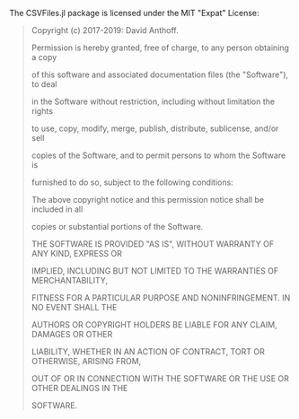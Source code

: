 The CSVFiles.jl package is licensed under the MIT "Expat" License:

> Copyright (c) 2017-2019: David Anthoff.
> 
> 
> Permission is hereby granted, free of charge, to any person obtaining a copy
> 
> of this software and associated documentation files (the "Software"), to deal
> 
> in the Software without restriction, including without limitation the rights
> 
> to use, copy, modify, merge, publish, distribute, sublicense, and/or sell
> 
> copies of the Software, and to permit persons to whom the Software is
> 
> furnished to do so, subject to the following conditions:
> 
> 
> 
> The above copyright notice and this permission notice shall be included in all
> 
> copies or substantial portions of the Software.
> 
> 
> 
> THE SOFTWARE IS PROVIDED "AS IS", WITHOUT WARRANTY OF ANY KIND, EXPRESS OR
> 
> IMPLIED, INCLUDING BUT NOT LIMITED TO THE WARRANTIES OF MERCHANTABILITY,
> 
> FITNESS FOR A PARTICULAR PURPOSE AND NONINFRINGEMENT. IN NO EVENT SHALL THE
> 
> AUTHORS OR COPYRIGHT HOLDERS BE LIABLE FOR ANY CLAIM, DAMAGES OR OTHER
> 
> LIABILITY, WHETHER IN AN ACTION OF CONTRACT, TORT OR OTHERWISE, ARISING FROM,
> 
> OUT OF OR IN CONNECTION WITH THE SOFTWARE OR THE USE OR OTHER DEALINGS IN THE
> 
> SOFTWARE.
> 
> 
